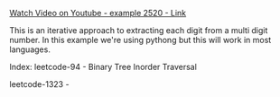 [Watch Video on Youtube - example 2520 - Link](https://youtu.be/BeS_4efa7-U)

This is an iterative approach to extracting each digit from a multi digit number. In this example we're using pythong but this will work in most languages.

Index:
leetcode-94 - Binary Tree Inorder Traversal

leetcode-1323 - 




